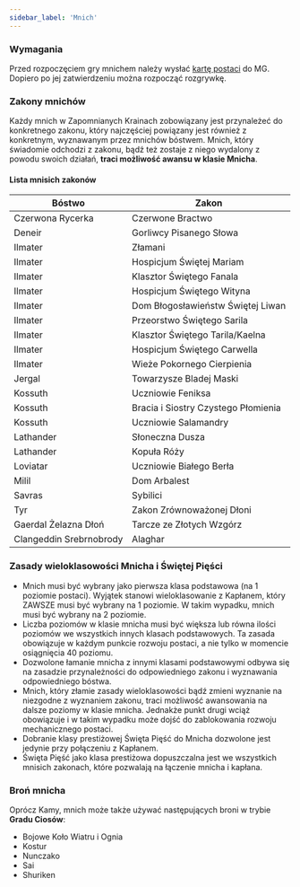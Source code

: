 ```yaml
---
sidebar_label: 'Mnich'
---
```


### Wymagania

Przed rozpoczęciem gry mnichem należy wysłać [kartę postaci](https://wiki.nwn.net.pl/karta-postaci) do MG. Dopiero po jej zatwierdzeniu można rozpocząć rozgrywkę.

### Zakony mnichów

Każdy mnich w Zapomnianych Krainach zobowiązany jest przynależeć do konkretnego zakonu, który najczęściej powiązany jest również z konkretnym, wyznawanym przez mnichów bóstwem. Mnich, który świadomie odchodzi z zakonu, bądź też zostaje z niego wydalony z powodu swoich działań, **traci możliwość awansu w klasie Mnicha**.

#### Lista mnisich zakonów

| Bóstwo     		|  Zakon 			|
| ----------------- | ----------------- |
| Czerwona Rycerka  |  Czerwone Bractwo	|
| Deneir   			| Gorliwcy Pisanego Słowa|
| Ilmater   		| Złamani |
| Ilmater   		|	Hospicjum Świętej Mariam |
| Ilmater   		|	Klasztor Świętego Fanala |
| Ilmater   		|	Hospicjum Świętego Wityna |
| Ilmater   		|	Dom Błogosławieństw Świętej Liwan |
| Ilmater   		|	Przeorstwo Świętego Sarila |
| Ilmater   		|	Klasztor Świętego Tarila/Kaelna |
| Ilmater   		|	Hospicjum Świętego Carwella |
| Ilmater   		|	Wieże Pokornego Cierpienia |
| Jergal		  	| Towarzysze Bladej Maski	|
| Kossuth			  | Uczniowie Feniksa
| Kossuth		  	| Bracia i Siostry Czystego Płomienia |
| Kossuth		  	| Uczniowie Salamandry  |
| Lathander     | Słoneczna Dusza |
| Lathander     | Kopuła Róży	|
| Loviatar      | Uczniowie Białego Berła |			
| Milil         | Dom Arbalest |			
| Savras        | Sybilici |	  
| Tyr           | Zakon Zrównoważonej Dłoni |
| Gaerdal Żelazna Dłoń | Tarcze ze Złotych Wzgórz |
| Clangeddin Srebrnobrody |  Alaghar			|

### Zasady wieloklasowości Mnicha i Świętej Pięści

- Mnich musi być wybrany jako pierwsza klasa podstawowa (na 1 poziomie postaci). Wyjątek stanowi wieloklasowanie z Kapłanem, który ZAWSZE musi być wybrany na 1 poziomie. W takim wypadku, mnich musi być wybrany na 2 poziomie.
- Liczba poziomów w klasie mnicha musi być większa lub równa ilości poziomów we wszystkich innych klasach podstawowych. Ta zasada obowiązuje w każdym punkcie rozwoju postaci, a nie tylko w momencie osiągnięcia 40 poziomu.
- Dozwolone łamanie mnicha z innymi klasami podstawowymi odbywa się na zasadzie przynależności do odpowiedniego zakonu i wyznawania odpowiedniego bóstwa.
- Mnich, który złamie zasady wieloklasowości bądź zmieni wyznanie na niezgodne z wyznaniem zakonu, traci możliwość awansowania na dalsze poziomy w klasie mnicha. Jednakże punkt drugi wciąż obowiązuje i w takim wypadku może dojść do zablokowania rozwoju mechanicznego postaci.
- Dobranie klasy prestiżowej Święta Pięść do Mnicha dozwolone jest jedynie przy połączeniu z Kapłanem.
- Święta Pięść jako klasa prestiżowa dopuszczalna jest we wszystkich mnisich zakonach, które pozwalają na łączenie mnicha i kapłana.

### Broń mnicha

Oprócz Kamy, mnich może także używać następujących broni w trybie **Gradu Ciosów**:

- Bojowe Koło Wiatru i Ognia
- Kostur
- Nunczako
- Sai
- Shuriken
